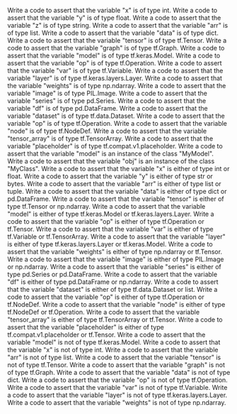 Write a code to assert that the variable "x" is of type int.
Write a code to assert that the variable "y" is of type float.
Write a code to assert that the variable "z" is of type string.
Write a code to assert that the variable "arr" is of type list.
Write a code to assert that the variable "data" is of type dict.
Write a code to assert that the variable "tensor" is of type tf.Tensor.
Write a code to assert that the variable "graph" is of type tf.Graph.
Write a code to assert that the variable "model" is of type tf.keras.Model.
Write a code to assert that the variable "op" is of type tf.Operation.
Write a code to assert that the variable "var" is of type tf.Variable.
Write a code to assert that the variable "layer" is of type tf.keras.layers.Layer.
Write a code to assert that the variable "weights" is of type np.ndarray.
Write a code to assert that the variable "image" is of type PIL.Image.
Write a code to assert that the variable "series" is of type pd.Series.
Write a code to assert that the variable "df" is of type pd.DataFrame.
Write a code to assert that the variable "dataset" is of type tf.data.Dataset.
Write a code to assert that the variable "op" is of type tf.Operation.
Write a code to assert that the variable "node" is of type tf.NodeDef.
Write a code to assert that the variable "tensor_array" is of type tf.TensorArray.
Write a code to assert that the variable "placeholder" is of type tf.compat.v1.placeholder.
Write a code to assert that the variable "model" is an instance of the class "MyModel".
Write a code to assert that the variable "obj" is an instance of the class "MyClass".
Write a code to assert that the variable "x" is either of type int or float.
Write a code to assert that the variable "y" is either of type str or bytes.
Write a code to assert that the variable "arr" is either of type list or tuple.
Write a code to assert that the variable "data" is either of type dict or pd.DataFrame.
Write a code to assert that the variable "tensor" is either of type tf.Tensor or np.ndarray.
Write a code to assert that the variable "model" is either of type tf.keras.Model or tf.keras.layers.Layer.
Write a code to assert that the variable "op" is either of type tf.Operation or tf.Tensor.
Write a code to assert that the variable "var" is either of type tf.Variable or tf.TensorArray.
Write a code to assert that the variable "layer" is either of type tf.keras.layers.Layer or tf.keras.Model.
Write a code to assert that the variable "weights" is either of type np.ndarray or tf.Tensor.
Write a code to assert that the variable "image" is either of type PIL.Image or np.ndarray.
Write a code to assert that the variable "series" is either of type pd.Series or pd.DataFrame.
Write a code to assert that the variable "df" is either of type pd.DataFrame or np.ndarray.
Write a code to assert that the variable "dataset" is either of type tf.data.Dataset or list.
Write a code to assert that the variable "op" is either of type tf.Operation or tf.NodeDef.
Write a code to assert that the variable "node" is either of type tf.NodeDef or tf.Operation.
Write a code to assert that the variable "tensor_array" is either of type tf.TensorArray or tf.Tensor.
Write a code to assert that the variable "placeholder" is either of type tf.compat.v1.placeholder or tf.Tensor.
Write a code to assert that the variable "model" is not of type tf.keras.Model.
Write a code to assert that the variable "x" is not of type int.
Write a code to assert that the variable "arr" is not of type list.
Write a code to assert that the variable "tensor" is not of type tf.Tensor.
Write a code to assert that the variable "graph" is not of type tf.Graph.
Write a code to assert that the variable "data" is not of type dict.
Write a code to assert that the variable "op" is not of type tf.Operation.
Write a code to assert that the variable "var" is not of type tf.Variable.
Write a code to assert that the variable "layer" is not of type tf.keras.layers.Layer.
Write a code to assert that the variable "weights" is not of type np.ndarray.